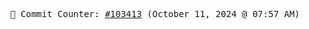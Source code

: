 <p align="center">
    <samp>
        📮 Commit Counter: <a href="https://github.com/Javascript-void0/Javascript-void0/commits/main">#103413</a> (October 11, 2024 @ 07:57 AM)
    </samp>
</p>